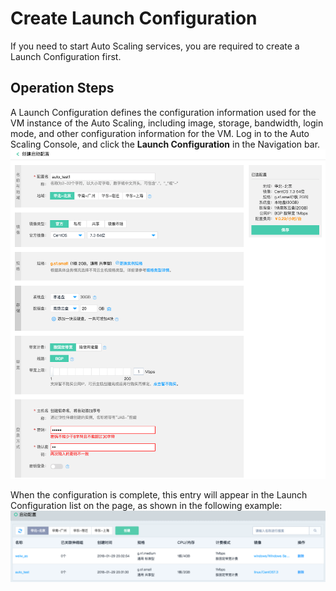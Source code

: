 # Create Launch Configuration

If you need to start Auto Scaling services, you are required to create a Launch Configuration first.

## Operation Steps

A Launch Configuration defines the configuration information used for the VM instance of the Auto Scaling, including image, storage, bandwidth, login mode, and other configuration information for the VM.
Log in to the Auto Scaling Console, and click the **Launch Configuration** in the Navigation bar.
![Search 1](https://github.com/jdcloudcom/cn/blob/AutoScaling/image/Elastic-Compute/Autoscaling/%E5%BF%AB%E9%80%9F%E5%85%A5%E9%97%A82.png)

When the configuration is complete, this entry will appear in the Launch Configuration list on the page, as shown in the following example:
![Search 1](https://github.com/jdcloudcom/cn/blob/AutoScaling/image/Elastic-Compute/Autoscaling/%E5%BF%AB%E9%80%9F%E5%85%A5%E9%97%A83.png)
